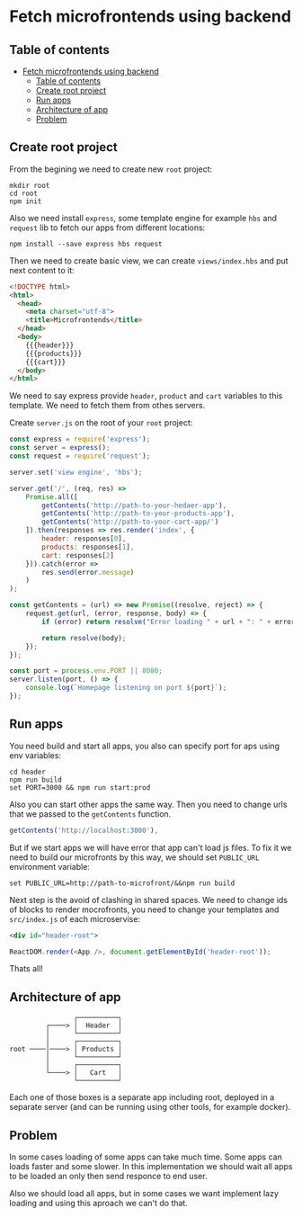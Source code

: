 # Fetch microfrontends using backend

## Table of contents

- [Fetch microfrontends using backend](#fetch-microfrontends-using-backend)
  - [Table of contents](#table-of-contents)
  - [Create root project](#create-root-project)
  - [Run apps](#run-apps)
  - [Architecture of app](#architecture-of-app)
  - [Problem](#problem)

## Create root project

From the begining we need to create new `root` project:

    mkdir root
    cd root
    npm init

Also we need install `express`, some template engine for example `hbs` and `request` lib to fetch our apps from different locations:

    npm install --save express hbs request

Then we need to create basic view, we can create `views/index.hbs` and put next content to it:

``` html
<!DOCTYPE html>
<html>
  <head>
    <meta charset="utf-8">
    <title>Microfrontends</title>
  </head>
  <body>
    {{{header}}}
    {{{products}}}
    {{{cart}}}
  </body>
</html>
```

We need to say express provide `header`, `product` and `cart` variables to this template. We need to fetch them from othes servers.

Create `server.js` on the root of your `root` project:

```js
const express = require('express');
const server = express();
const request = require('request');

server.set('view engine', 'hbs');

server.get('/', (req, res) =>
    Promise.all([
        getContents('http://path-to-your-hedaer-app'),
        getContents('http://path-to-your-products-app'),
        getContents('http://path-to-your-cart-app/')
    ]).then(responses => res.render('index', {
        header: responses[0],
        products: responses[1],
        cart: responses[2]
    })).catch(error =>
        res.send(error.message)
    )
);

const getContents = (url) => new Promise((resolve, reject) => {
    request.get(url, (error, response, body) => {
        if (error) return resolve("Error loading " + url + ": " + error.message);

        return resolve(body);
    });
});

const port = process.env.PORT || 8080;
server.listen(port, () => {
    console.log(`Homepage listening on port ${port}`);
});
```

## Run apps

You need build and start all apps, you also can specify port for aps using env variables:

    cd header
    npm run build
    set PORT=3000 && npm run start:prod

Also you can start other apps the same way. Then you need to change urls that we passed to the `getContents` function.

``` js
getContents('http://localhost:3000'),
```

But if we start apps we will have error that app can't load js files. To fix it we need to build our microfronts by this way, we should set `PUBLIC_URL` environment variable:

    set PUBLIC_URL=http://path-to-microfront/&&npm run build

Next step is the avoid of clashing in shared spaces. We need to change ids of blocks to render mocrofronts, you need to change your templates and `src/index.js` of each microservise:

```html
<div id="header-root">
```

```js
ReactDOM.render(<App />, document.getElementById('header-root'));
```

Thats all!

## Architecture of app

                    ┌──────────┐
             ┌────> │  Header  │
             │      └──────────┘
             │      ┌──────────┐
    root ────│────> │ Products │
             │      └──────────┘
             │      ┌──────────┐
             └────> │   Cart   │
                    └──────────┘

Each one of those boxes is a separate app including root, deployed in a separate server (and can be running using other tools, for example docker).

## Problem

In some cases loading of some apps can take much time. Some apps can loads faster and some slower. In this implementation we should wait all apps to be loaded an only then send responce to end user.

Also we should load all apps, but in some cases we want implement lazy loading and using this aproach we can't do that.
